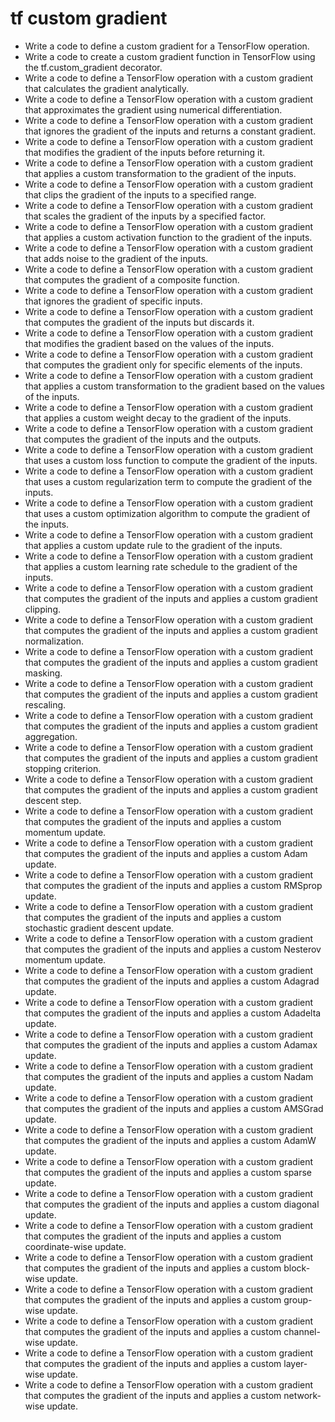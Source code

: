 # tf custom gradient

- Write a code to define a custom gradient for a TensorFlow operation.
- Write a code to create a custom gradient function in TensorFlow using the tf.custom_gradient decorator.
- Write a code to define a TensorFlow operation with a custom gradient that calculates the gradient analytically.
- Write a code to define a TensorFlow operation with a custom gradient that approximates the gradient using numerical differentiation.
- Write a code to define a TensorFlow operation with a custom gradient that ignores the gradient of the inputs and returns a constant gradient.
- Write a code to define a TensorFlow operation with a custom gradient that modifies the gradient of the inputs before returning it.
- Write a code to define a TensorFlow operation with a custom gradient that applies a custom transformation to the gradient of the inputs.
- Write a code to define a TensorFlow operation with a custom gradient that clips the gradient of the inputs to a specified range.
- Write a code to define a TensorFlow operation with a custom gradient that scales the gradient of the inputs by a specified factor.
- Write a code to define a TensorFlow operation with a custom gradient that applies a custom activation function to the gradient of the inputs.
- Write a code to define a TensorFlow operation with a custom gradient that adds noise to the gradient of the inputs.
- Write a code to define a TensorFlow operation with a custom gradient that computes the gradient of a composite function.
- Write a code to define a TensorFlow operation with a custom gradient that ignores the gradient of specific inputs.
- Write a code to define a TensorFlow operation with a custom gradient that computes the gradient of the inputs but discards it.
- Write a code to define a TensorFlow operation with a custom gradient that modifies the gradient based on the values of the inputs.
- Write a code to define a TensorFlow operation with a custom gradient that computes the gradient only for specific elements of the inputs.
- Write a code to define a TensorFlow operation with a custom gradient that applies a custom transformation to the gradient based on the values of the inputs.
- Write a code to define a TensorFlow operation with a custom gradient that applies a custom weight decay to the gradient of the inputs.
- Write a code to define a TensorFlow operation with a custom gradient that computes the gradient of the inputs and the outputs.
- Write a code to define a TensorFlow operation with a custom gradient that uses a custom loss function to compute the gradient of the inputs.
- Write a code to define a TensorFlow operation with a custom gradient that uses a custom regularization term to compute the gradient of the inputs.
- Write a code to define a TensorFlow operation with a custom gradient that uses a custom optimization algorithm to compute the gradient of the inputs.
- Write a code to define a TensorFlow operation with a custom gradient that applies a custom update rule to the gradient of the inputs.
- Write a code to define a TensorFlow operation with a custom gradient that applies a custom learning rate schedule to the gradient of the inputs.
- Write a code to define a TensorFlow operation with a custom gradient that computes the gradient of the inputs and applies a custom gradient clipping.
- Write a code to define a TensorFlow operation with a custom gradient that computes the gradient of the inputs and applies a custom gradient normalization.
- Write a code to define a TensorFlow operation with a custom gradient that computes the gradient of the inputs and applies a custom gradient masking.
- Write a code to define a TensorFlow operation with a custom gradient that computes the gradient of the inputs and applies a custom gradient rescaling.
- Write a code to define a TensorFlow operation with a custom gradient that computes the gradient of the inputs and applies a custom gradient aggregation.
- Write a code to define a TensorFlow operation with a custom gradient that computes the gradient of the inputs and applies a custom gradient stopping criterion.
- Write a code to define a TensorFlow operation with a custom gradient that computes the gradient of the inputs and applies a custom gradient descent step.
- Write a code to define a TensorFlow operation with a custom gradient that computes the gradient of the inputs and applies a custom momentum update.
- Write a code to define a TensorFlow operation with a custom gradient that computes the gradient of the inputs and applies a custom Adam update.
- Write a code to define a TensorFlow operation with a custom gradient that computes the gradient of the inputs and applies a custom RMSprop update.
- Write a code to define a TensorFlow operation with a custom gradient that computes the gradient of the inputs and applies a custom stochastic gradient descent update.
- Write a code to define a TensorFlow operation with a custom gradient that computes the gradient of the inputs and applies a custom Nesterov momentum update.
- Write a code to define a TensorFlow operation with a custom gradient that computes the gradient of the inputs and applies a custom Adagrad update.
- Write a code to define a TensorFlow operation with a custom gradient that computes the gradient of the inputs and applies a custom Adadelta update.
- Write a code to define a TensorFlow operation with a custom gradient that computes the gradient of the inputs and applies a custom Adamax update.
- Write a code to define a TensorFlow operation with a custom gradient that computes the gradient of the inputs and applies a custom Nadam update.
- Write a code to define a TensorFlow operation with a custom gradient that computes the gradient of the inputs and applies a custom AMSGrad update.
- Write a code to define a TensorFlow operation with a custom gradient that computes the gradient of the inputs and applies a custom AdamW update.
- Write a code to define a TensorFlow operation with a custom gradient that computes the gradient of the inputs and applies a custom sparse update.
- Write a code to define a TensorFlow operation with a custom gradient that computes the gradient of the inputs and applies a custom diagonal update.
- Write a code to define a TensorFlow operation with a custom gradient that computes the gradient of the inputs and applies a custom coordinate-wise update.
- Write a code to define a TensorFlow operation with a custom gradient that computes the gradient of the inputs and applies a custom block-wise update.
- Write a code to define a TensorFlow operation with a custom gradient that computes the gradient of the inputs and applies a custom group-wise update.
- Write a code to define a TensorFlow operation with a custom gradient that computes the gradient of the inputs and applies a custom channel-wise update.
- Write a code to define a TensorFlow operation with a custom gradient that computes the gradient of the inputs and applies a custom layer-wise update.
- Write a code to define a TensorFlow operation with a custom gradient that computes the gradient of the inputs and applies a custom network-wise update.